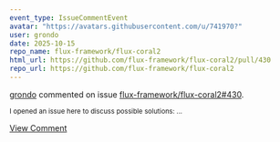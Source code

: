 ```yaml
---
event_type: IssueCommentEvent
avatar: "https://avatars.githubusercontent.com/u/741970?"
user: grondo
date: 2025-10-15
repo_name: flux-framework/flux-coral2
html_url: https://github.com/flux-framework/flux-coral2/pull/430
repo_url: https://github.com/flux-framework/flux-coral2
---
```


<a href='https://github.com/grondo' target='_blank'>grondo</a> commented on issue <a href='https://github.com/flux-framework/flux-coral2/pull/430' target='_blank'>flux-framework/flux-coral2#430</a>.

<small>I opened an issue here to discuss possible solutions:...</small>

<a href='https://github.com/flux-framework/flux-coral2/pull/430' target='_blank'>View Comment</a>